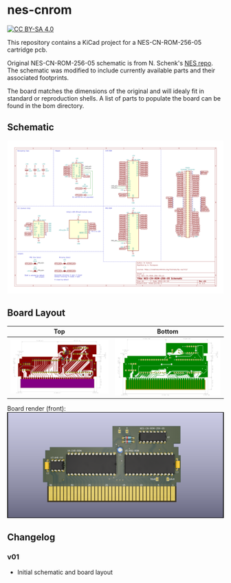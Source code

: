 # nes-cnrom
[![CC BY-SA 4.0][cc-by-sa-shield]][cc-by-sa]

[cc-by-sa]: http://creativecommons.org/licenses/by-sa/4.0/
[cc-by-sa-shield]: https://img.shields.io/badge/License-CC%20BY--SA%204.0-lightgrey.svg

This repository contains a KiCad project for a NES-CN-ROM-256-05 cartridge pcb.

Original NES-CN-ROM-256-05 schematic is from N. Schenk's [NES repo](https://github.com/schenkzoola/NES/tree/main/Cartridges/NES/NES-CN-ROM-256-05). The schematic was modified to include currently available parts and their associated footprints.

The board matches the dimensions of the original and will idealy fit in standard or reproduction shells. A list of parts to populate the board can be found in the bom directory.

## Schematic
<img src="images/NES-CN-ROM-256-05_sch.svg">

## Board Layout
Top | Bottom
:---: | :---:
<img src="images/NES-CN-ROM-256-05-brd_front.svg"> | <img src="images/NES-CN-ROM-256-05-brd_back.svg">

Board render (front):
<img src="images/NES-CN-ROM-256-05_render.png">

## Changelog

### v01
* Initial schematic and board layout
